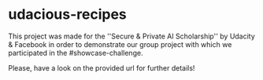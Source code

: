 # udacious-recipes
This project was made for the ''Secure &amp; Private AI Scholarship'' by Udacity &amp; Facebook in order to demonstrate our group project with which we participated in the #showcase-challenge. 

Please, have a look on the provided url for further details!

